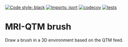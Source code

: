 [![Code style: black](https://img.shields.io/badge/code%20style-black-000000.svg)](https://github.com/psf/black)
[![Imports: isort](https://img.shields.io/badge/%20imports-isort-%231674b1?style=flat&labelColor=ef8336)](https://pycqa.github.io/isort/)
[![codecov](https://codecov.io/gh/mscheltienne/mri-qtm-brush/graph/badge.svg?token=NEg1gMT5vJ)](https://codecov.io/gh/mscheltienne/mri-qtm-brush)
[![tests](https://github.com/fcbg-hnp-meeg/mri-qtm-brush/actions/workflows/pytest.yml/badge.svg?branch=main)](https://github.com/fcbg-hnp-meeg/mri-qtm-brush/actions/workflows/pytest.yml)

# MRI-QTM brush

Draw a brush in a 3D environment based on the QTM feed.
